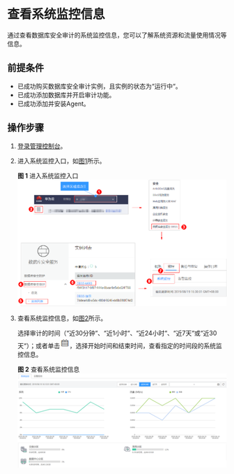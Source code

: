 # 查看系统监控信息<a name="ZH-CN_TOPIC_0145057232"></a>

通过查看数据库安全审计的系统监控信息，您可以了解系统资源和流量使用情况等信息。

## 前提条件<a name="section441811405410"></a>

-   已成功购买数据库安全审计实例，且实例的状态为“运行中“。
-   已成功添加数据库并开启审计功能。
-   已成功添加并安装Agent。

## 操作步骤<a name="section16337113512514"></a>

1.  [登录管理控制台](https://console.huaweicloud.com/?locale=zh-cn)。
2.  进入系统监控入口，如[图1](#fig61991836131419)所示。

    **图 1**  进入系统监控入口<a name="fig61991836131419"></a>  
    ![](figures/进入系统监控入口.png "进入系统监控入口")

3.  查看系统监控信息，如[图2](#fig75451433958)所示。

    选择审计的时间（“近30分钟“、“近1小时“、“近24小时“、“近7天“或“近30天“）；或者单击![](figures/icon-calendar.png)，选择开始时间和结束时间，查看指定的时间段的系统监控信息。

    **图 2**  查看系统监控信息<a name="fig75451433958"></a>  
    ![](figures/查看系统监控信息.png "查看系统监控信息")


